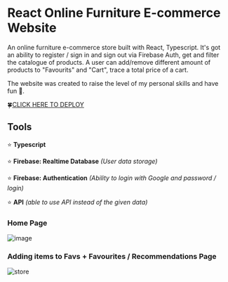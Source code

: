 # React Online Furniture E-commerce Website

An online furniture e-commerce store built with React, Typescript. 
It's got an ability to register / sign in and sign out via Firebase Auth, get and filter the catalogue of products.
A user can add/remove different amount of products to "Favourits" and "Cart", trace a total price of a cart.

The website was created to raise the level of my personal skills and have fun :hand_over_mouth:. 

🍀[CLICK HERE TO DEPLOY](https://wooden-furniture-d32f1.firebaseapp.com/)  

## Tools
:star:  **Typescript**

:star: **Firebase: Realtime Database** *(User data storage)*

:star: **Firebase: Authentication** *(Ability to login with Google and password / login)*

:star: **API** *(able to use API instead of the given data)*

### Home Page
![image](https://github.com/viccoshe/Final-Project/assets/109619263/326a0477-2fe8-4e9f-920c-e32b1eb1d81e)

### Adding items to Favs + Favourites / Recommendations Page
![store](https://github.com/viccoshe/Final-Project/assets/109619263/5fa76b04-606e-49bb-a68a-6225be71964d)



